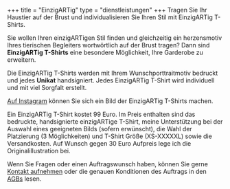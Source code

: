 +++
title = "EinzigARTig"
type = "dienstleistungen"
+++
Tragen Sie Ihr Haustier auf der Brust und individualisieren Sie Ihren Stil mit EinzigARTig T-Shirts.
<!--more-->

Sie wollen Ihren einzigARTigen Stil finden und gleichzeitig ein herzensmotiv Ihres tierischen Begleiters wortwörtlich auf der Brust tragen? Dann sind <strong>EinzigARTig T-Shirts</strong> eine besondere Möglichkeit, Ihre Garderobe zu erweitern.  

Die EinzigARTig T-Shirts werden mit Ihrem Wunschporttraitmotiv bedruckt und jedes <strong>Unikat</strong> handsigniert. Jedes EinzigARTig T-Shirt wird individuell und mit viel Sorgfalt erstellt.  

<a href="https://www.instagram.com/lesarts_mariafrank/" title="Weiterleitung zu der Instagramseite von Maria Frank">Auf Instagram</a> können Sie sich ein Bild der EinzigARTig T-Shirts machen.  

Ein EinzigARTig T-Shirt kostet 99 Euro. 
Im Preis enthalten sind das bedruckte, handsignierte einzigARTige T-Shirt, meine Unterstützung bei der Auswahl eines geeigneten Bilds (sofern erwünscht), die Wahl der Platzierung (3 Möglichkeiten) und T-Shirt Größe (XS-XXXXXL) sowie die Versandkosten. Auf Wunsch gegen 30 Euro Aufpreis lege ich die Originalillustration bei.  

Wenn Sie Fragen oder einen Auftragswunsch haben, können Sie gerne <a href="https://LesArts-MariaFrank.de/kontakt/" title="Weiterleitung zu der Website &ldquo;Kontakt&rdquo;">Kontakt aufnehmen</a> oder die genauen Konditionen des Auftrags in den <a href="https://LesArts-MariaFrank.de/agb/" title="Weiterleitung zu den &ldquo;AGB&rdquo;s der Website">AGBs</a> lesen.  
